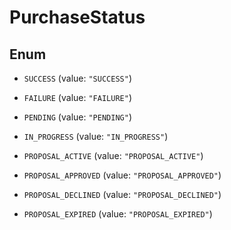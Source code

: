 

# PurchaseStatus

## Enum


* `SUCCESS` (value: `"SUCCESS"`)

* `FAILURE` (value: `"FAILURE"`)

* `PENDING` (value: `"PENDING"`)

* `IN_PROGRESS` (value: `"IN_PROGRESS"`)

* `PROPOSAL_ACTIVE` (value: `"PROPOSAL_ACTIVE"`)

* `PROPOSAL_APPROVED` (value: `"PROPOSAL_APPROVED"`)

* `PROPOSAL_DECLINED` (value: `"PROPOSAL_DECLINED"`)

* `PROPOSAL_EXPIRED` (value: `"PROPOSAL_EXPIRED"`)



